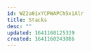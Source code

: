 ```yaml
---
id: WZ2a0ixYCPWAPCh5x1Alr
title: Stacks
desc: ""
updated: 1641168125339
created: 1641160243086
---
```

